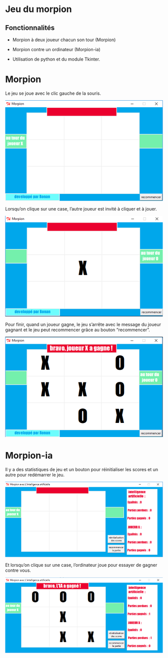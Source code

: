 ﻿<!DOCTYPE html>
<html>

<head>
  <meta charset="utf-8">
  <meta name="viewport" content="width=device-width, initial-scale=1.0">
  <title>README.md</title>
  <link rel="stylesheet" href="https://stackedit.io/style.css" />
</head>

<body class="stackedit">
  <div class="stackedit__html"><h1 id="jeu-du-morpion">Jeu du morpion</h1>
<h2 id="fonctionnalités">Fonctionnalités</h2>
<ul>
<li>
<p>Morpion à deux joueur chacun son tour (Morpion)</p>
</li>
<li>
<p>Morpion contre un ordinateur (Morpion-ia)</p>
</li>
<li>
<p>Utilisation de python et du module Tkinter.</p>
</li>
</ul>
<h1 id="morpion">Morpion</h1>
<p>Le jeu se joue avec le clic gauche de la souris.</p>
<p><img src="images/morpion1.png" alt=""></p>
<p>Lorsqu’on clique sur une case, l’autre joueur est invité à cliquer et à jouer.</p>
<p><img src="images/morpion2.png" alt=""></p>
<p>Pour finir, quand un joueur gagne, le jeu s’arrête avec le message du joueur gagnant et le jeu peut recommencer grâce au bouton “recommencer”.</p>
<p><img src="images/morpion3.png" alt=""></p>
<h1 id="morpion-ia">Morpion-ia</h1>
<p>Il y a des statistiques de jeu et un bouton pour réinitialiser les scores et un autre pour redémarrer le jeu.</p>
<p><img src="images/morpion4.png" alt=""></p>
<p>Et lorsqu’on clique sur une case, l’ordinateur joue pour essayer de gagner contre vous.</p>
<p><img src="images/morpion5.png" alt=""></p>
</div>
</body>

</html>
